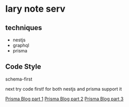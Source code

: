 # lary note serv

## techniques

- nestjs
- graphql
- prisma

## Code Style

schema-first

next try code first! for both nestjs and prisma support it

[Prisma Blog part 1](https://www.prisma.io/blog/the-problems-of-schema-first-graphql-development-x1mn4cb0tyl3)
[Prisma Blog part 2](https://www.prisma.io/blog/introducing-graphql-nexus-code-first-graphql-server-development-ll6s1yy5cxl5/)
[Prisma Blog part 3](https://www.prisma.io/blog/using-graphql-nexus-with-a-database-pmyl3660ncst)
